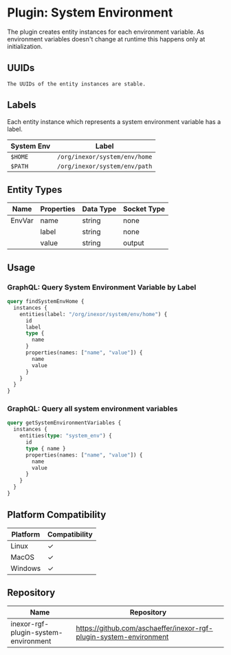 # Plugin: System Environment

The plugin creates entity instances for each environment variable. As environment variables doesn't change at runtime
this happens only at initialization.

## UUIDs

```admonish info
The UUIDs of the entity instances are stable.
```

## Labels

Each entity instance which represents a system environment variable has a label.

| System Env  | Label                         |
|-------------|-------------------------------|
| `$HOME`     | `/org/inexor/system/env/home` |
| `$PATH`     | `/org/inexor/system/env/path` |

## Entity Types

| Name   | Properties | Data Type | Socket Type |
|--------|------------|-----------|-------------|
| EnvVar | name       | string    | none        |
|        | label      | string    | none        |
|        | value      | string    | output      |

## Usage

### GraphQL: Query System Environment Variable by Label

```graphql
query findSystemEnvHome {
  instances {
    entities(label: "/org/inexor/system/env/home") {
      id
      label
      type {
        name
      }
      properties(names: ["name", "value"]) {
        name
        value
      }
    }
  }
}
```

### GraphQL: Query all system environment variables

```graphql
query getSystemEnvironmentVariables {
  instances {
    entities(type: "system_env") {
      id
      type { name }
      properties(names: ["name", "value"]) {
        name
        value
      }
    }
  }
}
```

## Platform Compatibility

| Platform | Compatibility |
|----------|---------------|
| Linux    | ✓             |
| MacOS    | ✓             |
| Windows  | ✓             |

## Repository

| Name                                 | Repository                                                         |
|--------------------------------------|--------------------------------------------------------------------|
| inexor-rgf-plugin-system-environment | https://github.com/aschaeffer/inexor-rgf-plugin-system-environment |
